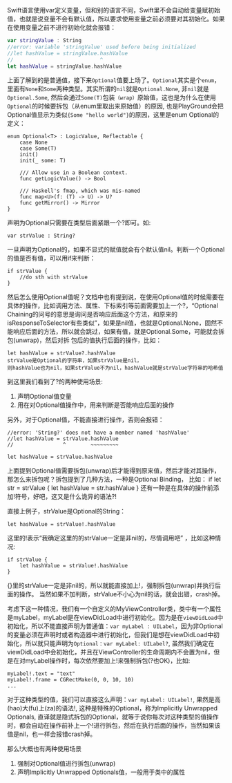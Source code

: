 Swift语言使用var定义变量，但和别的语言不同，Swift里不会自动给变量赋初始值，也就是说变量不会有默认值，所以要求使用变量之前必须要对其初始化。如果在使用变量之前不进行初始化就会报错：

```swift
var stringValue : String  
//error: variable 'stringValue' used before being initialized 
//let hashValue = stringValue.hashValue 
//                            ^ 
let hashValue = stringValue.hashValue 
```

上面了解到的是普通值，接下来`Optional`值要上场了。`Optional`其实是个`enum`，里面有`None`和`Some`两种类型。其实所谓的`nil`就是`Optional.None`, 非`nil`就是`Optional.Some`, 然后会通过`Some(T)`包装`（wrap）`原始值，这也是为什么在使用`Optional`的时候要拆包（从enum里取出来原始值）的原因, 也是PlayGround会把Optional值显示为类似`{Some "hello world"}`的原因，这里是enum Optional的定义：

```
enum Optional<T> : LogicValue, Reflectable { 
    case None 
    case Some(T) 
    init() 
    init(_ some: T) 
 
    /// Allow use in a Boolean context. 
    func getLogicValue() -> Bool 
 
    /// Haskell's fmap, which was mis-named 
    func map<U>(f: (T) -> U) -> U? 
    func getMirror() -> Mirror 
} 
```

声明为Optional只需要在类型后面紧跟一个?即可。如:

`var strValue : String?  `

一旦声明为Optional的，如果不显式的赋值就会有个默认值nil。判断一个Optional的值是否有值，可以用if来判断：

```
if strValue { 
    //do sth with strValue 
}
```
 
然后怎么使用Optional值呢？文档中也有提到说，在使用Optional值的时候需要在具体的操作，比如调用方法、属性、下标索引等前面需要加上一个?，“Optional Chaining的问号的意思是询问是否响应后面这个方法，和原来的isResponseToSelector有些类似”，如果是nil值，也就是Optional.None，固然不能响应后面的方法，所以就会跳过，如果有值，就是Optional.Some，可能就会拆包(unwrap)，然后对拆
包后的值执行后面的操作，比如：

```
let hashValue = strValue?.hashValue  
strValue是Optional的字符串，如果strValue是nil，
则hashValue也为nil，如果strValue不为nil，hashValue就是strValue字符串的哈希值
```

到这里我们看到了?的两种使用场景:
 
1. 声明Optional值变量
2. 用在对Optional值操作中，用来判断是否能响应后面的操作
 
另外，对于Optional值，不能直接进行操作，否则会报错：

```
//error: 'String?' does not have a member named 'hashValue' 
//let hashValue = strValue.hashValue 
//                ^        ~~~~~~~~~ 
 
let hashValue = strValue.hashValue 
```

上面提到Optional值需要拆包(unwrap)后才能得到原来值，然后才能对其操作，那怎么来拆包呢？拆包提到了几种方法，一种是Optional Binding， 比如：
if let str = strValue { 
    let hashValue = str.hashValue 
} 
还有一种是在具体的操作前添加!符号，好吧，这又是什么诡异的语法?!
 
直接上例子，strValue是Optional的String：

```
let hashValue = strValue!.hashValue 
```

这里的!表示“我确定这里的的strValue一定是非nil的，尽情调用吧” ，比如这种情况:

```
if strValue { 
    let hashValue = strValue!.hashValue 
} 
```

{}里的strValue一定是非nil的，所以就能直接加上!，强制拆包(unwrap)并执行后面的操作。 当然如果不加判断，strValue不小心为nil的话，就会出错，crash掉。
 
考虑下这一种情况，我们有一个自定义的MyViewController类，类中有一个属性是myLabel，myLabel是在viewDidLoad中进行初始化。因为是在`viewDidLoad`中初始化，所以不能直接声明为普通值：`var myLabel : UILabel`，因为非Optional的变量必须在声明时或者构造器中进行初始化，但我们是想在viewDidLoad中初始化，所以就只能声明为`Optional：var myLabel: UILabel?`, 虽然我们确定在viewDidLoad中会初始化，并且在ViewController的生命周期内不会置为nil，但是在对myLabel操作时，每次依然要加上!来强制拆包(?也OK)，比如:

```
myLabel!.text = "text" 
myLabel!.frame = CGRectMake(0, 0, 10, 10) 
...
```
 
对于这种类型的值，我们可以直接这么声明：`var myLabel: UILabel!`, 果然是高(hao)大(fu)上(za)的语法!, 这种是特殊的Optional，称为Implicitly Unwrapped Optionals, 直译就是隐式拆包的Optional，就等于说你每次对这种类型的值操作时，都会自动在操作前补上一个!进行拆包，然后在执行后面的操作，当然如果该值是nil，也一样会报错crash掉。
 
那么!大概也有两种使用场景
 
1. 强制对Optional值进行拆包(unwrap)
2. 声明Implicitly Unwrapped Optionals值，一般用于类中的属性